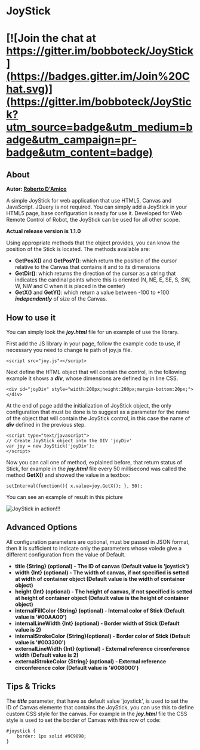 # JoyStick

[![Join the chat at https://gitter.im/bobboteck/JoyStick](https://badges.gitter.im/Join%20Chat.svg)](https://gitter.im/bobboteck/JoyStick?utm_source=badge&utm_medium=badge&utm_campaign=pr-badge&utm_content=badge)
===============================================================================================================================================================================================================================

About
--------
**Autor: [Roberto D'Amico](http://bobboteck.github.io)**

A simple JoyStick for web application that use HTML5, Canvas and JavaScript. JQuery is not required.
You can simply add a JoyStick in your HTML5 page, base configuration is ready for use it.
Developed for Web Remote Control of Robot, the JoyStick can be used for all other scope.

**Actual release version is 1.1.0**

Using appropriate methods that the object provides, you can know the position of the Stick is located.
The methods available are:
* **GetPosX()** and **GetPosY()**: which return the position of the cursor relative to the Canvas that contains it and to its dimensions
* **GetDir()**: which returns the direction of the cursor as a string that indicates the cardinal points where this is oriented (N, NE, E, SE, S, SW, W, NW and C when it is placed in the center)
* **GetX()** and **GetY()**: which return a value between -100 to +100 ***independently*** of size of the Canvas.

How to use it
----------------
You can simply look the ***joy.html*** file for un example of use the library.

First add the JS library in your page, follow the example code to use, if necessary you need to change te path of joy.js file.
```
<script src="joy.js"></script>
```

Next define the HTML object that will contain the control, in the following example it shows a ***div***, whose dimensions are defined by in line CSS.
```
<div id="joyDiv" style="width:200px;height:200px;margin-bottom:20px;"></div>
```

At the end of page add the initialization of JoyStick object, the only configuration that must be done is to suggest as a parameter for the name of the object that will contain the JoyStick control, in this case the name of ***div*** defined in the previous step.
```
<script type="text/javascript">
// Create JoyStick object into the DIV 'joyDiv'
var joy = new JoyStick('joyDiv');
</script>
```

Now you can call one of method, explained before, that return status of Stick, for example in the ***joy.html*** file every 50 millisecond was called the method **GetX()** and showed the value in a textbox:
```
setInterval(function(){ x.value=joy.GetX(); }, 50);
```

You can see an example of result in this picture

![JoyStick in action!!!](http://bobboteck.github.io/joy/JoyStick.png "JoyStick in action!!!")

Advanced Options
----------------
All configuration parameters are optional, must be passed in JSON format, then it is sufficient to indicate only the parameters whose volede give a different configuration from the value of Default.

*	**title {String} (optional) - The ID of canvas (Default value is 'joystick')**
* 	**width {Int} (optional) - The width of canvas, if not specified is setted at width of container object (Default value is the width of container object)**
* 	**height {Int} (optional) - The height of canvas, if not specified is setted at height of container object (Default value is the height of container object)**
* 	**internalFillColor {String} (optional) - Internal color of Stick (Default value is '#00AA00')**
* 	**internalLineWidth {Int} (optional) - Border width of Stick (Default value is 2)**
* 	**internalStrokeColor {String}(optional) - Border color of Stick (Default value is '#003300')**
* 	**externalLineWidth {Int} (optional) - External reference circonference width (Default value is 2)**
* 	**externalStrokeColor {String} (optional) - External reference circonference color (Default value is '#008000')**

Tips & Tricks
--------------
The ***title*** parameter, that have as default value 'joystick', is used to set the ID of Canvas elemente that contains the JoyStick, you can use this to define custom CSS style for the canvas. For example in the ***joy.html*** file the CSS style is used to set the border of Canvas with this row of code:
```
#joystick {
	border: 1px solid #9C9898;
}
```
